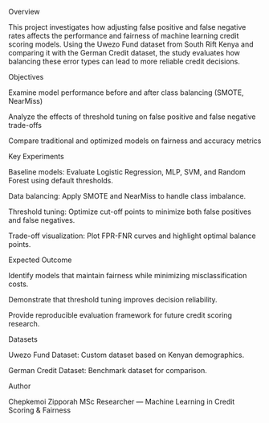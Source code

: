 Overview

This project investigates how adjusting false positive and false negative rates affects the performance and fairness of machine learning credit scoring models. Using the Uwezo Fund dataset from South Rift Kenya and comparing it with the German Credit dataset, the study evaluates how balancing these error types can lead to more reliable credit decisions.

Objectives

Examine model performance before and after class balancing (SMOTE, NearMiss)

Analyze the effects of threshold tuning on false positive and false negative trade-offs

Compare traditional and optimized models on fairness and accuracy metrics

Key Experiments

Baseline models: Evaluate Logistic Regression, MLP, SVM, and Random Forest using default thresholds.

Data balancing: Apply SMOTE and NearMiss to handle class imbalance.

Threshold tuning: Optimize cut-off points to minimize both false positives and false negatives.

Trade-off visualization: Plot FPR-FNR curves and highlight optimal balance points.

Expected Outcome

Identify models that maintain fairness while minimizing misclassification costs.

Demonstrate that threshold tuning improves decision reliability.

Provide reproducible evaluation framework for future credit scoring research.

Datasets

Uwezo Fund Dataset: Custom dataset based on Kenyan demographics.

German Credit Dataset: Benchmark dataset for comparison.

Author

Chepkemoi Zipporah
MSc Researcher — Machine Learning in Credit Scoring & Fairness

